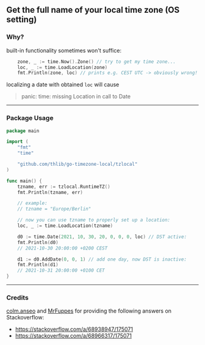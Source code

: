 ## Get the full name of your local time zone (OS setting)

### Why?
built-in functionality sometimes won't suffice:
```go
    zone, _ := time.Now().Zone() // try to get my time zone...
    loc, _ := time.LoadLocation(zone)
    fmt.Println(zone, loc) // prints e.g. CEST UTC -> obviously wrong!
```
localizing a date with obtained `loc` will cause
> panic: time: missing Location in call to Date

---

### Package Usage

```go
package main

import (
    "fmt"
    "time"

    "github.com/thlib/go-timezone-local/tzlocal"
)

func main() {
    tzname, err := tzlocal.RuntimeTZ()
    fmt.Println(tzname, err)

    // example:
    // tzname = "Europe/Berlin"

    // now you can use tzname to properly set up a location:
    loc, _ := time.LoadLocation(tzname)

    d0 := time.Date(2021, 10, 30, 20, 0, 0, 0, loc) // DST active:
    fmt.Println(d0)
    // 2021-10-30 20:00:00 +0200 CEST

    d1 := d0.AddDate(0, 0, 1) // add one day, now DST is inactive:
    fmt.Println(d1)
    // 2021-10-31 20:00:00 +0100 CET
}
```

---

### Credits
[colm.anseo](https://stackoverflow.com/users/1218512/colm-anseo) and [MrFuppes](https://stackoverflow.com/users/10197418/mrfuppes) for providing the following answers on Stackoverflow:  
* https://stackoverflow.com/a/68938947/175071
* https://stackoverflow.com/a/68966317/175071
